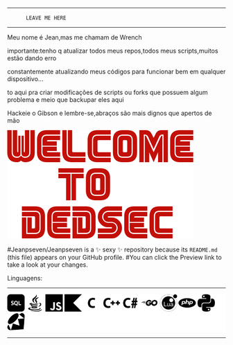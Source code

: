 ____________________________________

          LEAVE ME HERE
____________________________________
Meu nome é Jean,mas me chamam de Wrench

importante:tenho q atualizar todos meus repos,todos meus scripts,muitos estão dando erro


constantemente atualizando meus códigos para funcionar bem em qualquer dispositivo...

to aqui pra criar modificações de scripts ou forks que possuem algum problema e meio que backupar eles aqui

Hackeie o Gibson e lembre-se,abraços são mais dignos que apertos de mão

![DEDSEC+FSOCIETY=FSEC](wtd.png)


#Jeanpseven/Jeanpseven is a ✨ sexy ✨ repository because its `README.md` (this file) appears on your GitHub profile.
#You can click the Preview link to take a look at your changes.

Linguagens:
____________________________________
<div style="background-color:white"><img src="https://raw.githubusercontent.com/Jeanpseven/Jeanpseven/main/linguagens/Files-Sql-icon.png" width="40">
<img src="https://raw.githubusercontent.com/Jeanpseven/Jeanpseven/main/linguagens/Logos-Java-Coffee-Cup-Logo-Copyrighted-icon.png" width="40">
<img src="https://raw.githubusercontent.com/Jeanpseven/Jeanpseven/main/linguagens/javascript-icon.png" width="40">
<img src="https://raw.githubusercontent.com/Jeanpseven/Jeanpseven/main/linguagens/kotlin-icon.png" width="40">
<img src="https://raw.githubusercontent.com/Jeanpseven/Jeanpseven/main/linguagens/language-c-icon.png" width="40">
<img src="https://raw.githubusercontent.com/Jeanpseven/Jeanpseven/main/linguagens/language-cpp-icon.png" width="40">
<img src="https://raw.githubusercontent.com/Jeanpseven/Jeanpseven/main/linguagens/language-csharp-icon.png" width="40">
<img src="https://raw.githubusercontent.com/Jeanpseven/Jeanpseven/main/linguagens/language-go-icon.png" width="40">
<img src="https://raw.githubusercontent.com/Jeanpseven/Jeanpseven/main/linguagens/lua-icon.png" width="40">
<img src="https://raw.githubusercontent.com/Jeanpseven/Jeanpseven/main/linguagens/php-icon.png" width="40">
<img src="https://raw.githubusercontent.com/Jeanpseven/Jeanpseven/main/linguagens/python-icon.png" width="40">
<img src="https://raw.githubusercontent.com/Jeanpseven/Jeanpseven/main/linguagens/ruby-icon.png" width="40"></div>

____________________________________

